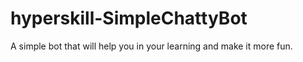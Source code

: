 # hyperskill-SimpleChattyBot
A simple bot that will help you in your learning and make it more fun.
